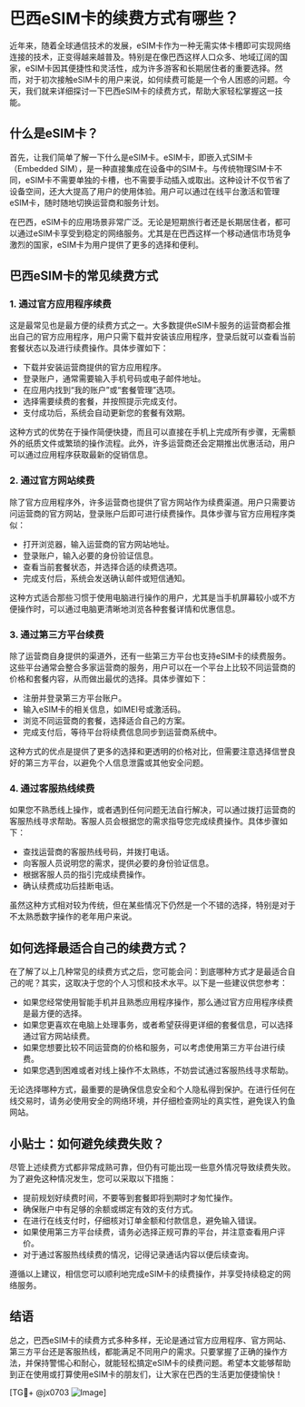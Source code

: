 # 巴西eSIM卡的续费方式有哪些？

近年来，随着全球通信技术的发展，eSIM卡作为一种无需实体卡槽即可实现网络连接的技术，正变得越来越普及。特别是在像巴西这样人口众多、地域辽阔的国家，eSIM卡因其便捷性和灵活性，成为许多游客和长期居住者的重要选择。然而，对于初次接触eSIM卡的用户来说，如何续费可能是一个令人困惑的问题。今天，我们就来详细探讨一下巴西eSIM卡的续费方式，帮助大家轻松掌握这一技能。

## 什么是eSIM卡？

首先，让我们简单了解一下什么是eSIM卡。eSIM卡，即嵌入式SIM卡（Embedded SIM），是一种直接集成在设备中的SIM卡。与传统物理SIM卡不同，eSIM卡不需要单独的卡槽，也不需要手动插入或取出。这种设计不仅节省了设备空间，还大大提高了用户的使用体验。用户可以通过在线平台激活和管理eSIM卡，随时随地切换运营商和服务计划。

在巴西，eSIM卡的应用场景非常广泛。无论是短期旅行者还是长期居住者，都可以通过eSIM卡享受到稳定的网络服务。尤其是在巴西这样一个移动通信市场竞争激烈的国家，eSIM卡为用户提供了更多的选择和便利。

## 巴西eSIM卡的常见续费方式

### 1. 通过官方应用程序续费

这是最常见也是最方便的续费方式之一。大多数提供eSIM卡服务的运营商都会推出自己的官方应用程序，用户只需下载并安装该应用程序，登录后就可以查看当前套餐状态以及进行续费操作。具体步骤如下：

- 下载并安装运营商提供的官方应用程序。
- 登录账户，通常需要输入手机号码或电子邮件地址。
- 在应用内找到“我的账户”或“套餐管理”选项。
- 选择需要续费的套餐，并按照提示完成支付。
- 支付成功后，系统会自动更新您的套餐有效期。

这种方式的优势在于操作简便快捷，而且可以直接在手机上完成所有步骤，无需额外的纸质文件或繁琐的操作流程。此外，许多运营商还会定期推出优惠活动，用户可以通过应用程序获取最新的促销信息。

### 2. 通过官方网站续费

除了官方应用程序外，许多运营商也提供了官方网站作为续费渠道。用户只需要访问运营商的官方网站，登录账户后即可进行续费操作。具体步骤与官方应用程序类似：

- 打开浏览器，输入运营商的官方网站地址。
- 登录账户，输入必要的身份验证信息。
- 查看当前套餐状态，并选择合适的续费选项。
- 完成支付后，系统会发送确认邮件或短信通知。

这种方式适合那些习惯于使用电脑进行操作的用户，尤其是当手机屏幕较小或不方便操作时，可以通过电脑更清晰地浏览各种套餐详情和优惠信息。

### 3. 通过第三方平台续费

除了运营商自身提供的渠道外，还有一些第三方平台也支持eSIM卡的续费服务。这些平台通常会整合多家运营商的服务，用户可以在一个平台上比较不同运营商的价格和套餐内容，从而做出最优的选择。具体步骤如下：

- 注册并登录第三方平台账户。
- 输入eSIM卡的相关信息，如IMEI号或激活码。
- 浏览不同运营商的套餐，选择适合自己的方案。
- 完成支付后，等待平台将续费信息同步到运营商系统中。

这种方式的优点是提供了更多的选择和更透明的价格对比，但需要注意选择信誉良好的第三方平台，以避免个人信息泄露或其他安全问题。

### 4. 通过客服热线续费

如果您不熟悉线上操作，或者遇到任何问题无法自行解决，可以通过拨打运营商的客服热线寻求帮助。客服人员会根据您的需求指导您完成续费操作。具体步骤如下：

- 查找运营商的客服热线号码，并拨打电话。
- 向客服人员说明您的需求，提供必要的身份验证信息。
- 根据客服人员的指引完成续费操作。
- 确认续费成功后挂断电话。

虽然这种方式相对较为传统，但在某些情况下仍然是一个不错的选择，特别是对于不太熟悉数字操作的老年用户来说。

## 如何选择最适合自己的续费方式？

在了解了以上几种常见的续费方式之后，您可能会问：到底哪种方式才是最适合自己的呢？其实，这取决于您的个人习惯和技术水平。以下是一些建议供您参考：

- 如果您经常使用智能手机并且熟悉应用程序操作，那么通过官方应用程序续费是最方便的选择。
- 如果您更喜欢在电脑上处理事务，或者希望获得更详细的套餐信息，可以选择通过官方网站续费。
- 如果您想要比较不同运营商的价格和服务，可以考虑使用第三方平台进行续费。
- 如果您遇到困难或者对线上操作不太熟练，不妨尝试通过客服热线寻求帮助。

无论选择哪种方式，最重要的是确保信息安全和个人隐私得到保护。在进行任何在线交易时，请务必使用安全的网络环境，并仔细检查网址的真实性，避免误入钓鱼网站。

## 小贴士：如何避免续费失败？

尽管上述续费方式都非常成熟可靠，但仍有可能出现一些意外情况导致续费失败。为了避免这种情况发生，您可以采取以下措施：

- 提前规划好续费时间，不要等到套餐即将到期时才匆忙操作。
- 确保账户中有足够的余额或绑定有效的支付方式。
- 在进行在线支付时，仔细核对订单金额和付款信息，避免输入错误。
- 如果使用第三方平台续费，请务必选择正规可靠的平台，并注意查看用户评价。
- 对于通过客服热线续费的情况，记得记录通话内容以便后续查询。

遵循以上建议，相信您可以顺利地完成eSIM卡的续费操作，并享受持续稳定的网络服务。

## 结语

总之，巴西eSIM卡的续费方式多种多样，无论是通过官方应用程序、官方网站、第三方平台还是客服热线，都能满足不同用户的需求。只要掌握了正确的操作方法，并保持警惕心和耐心，就能轻松搞定eSIM卡的续费问题。希望本文能够帮助到正在使用或打算使用eSIM卡的朋友们，让大家在巴西的生活更加便捷愉快！

[TG💪+ @jx0703 ![Image](https://github.com/user-attachments/assets/dbca1d08-cadb-493c-b0ec-ad6f7a83f270)]